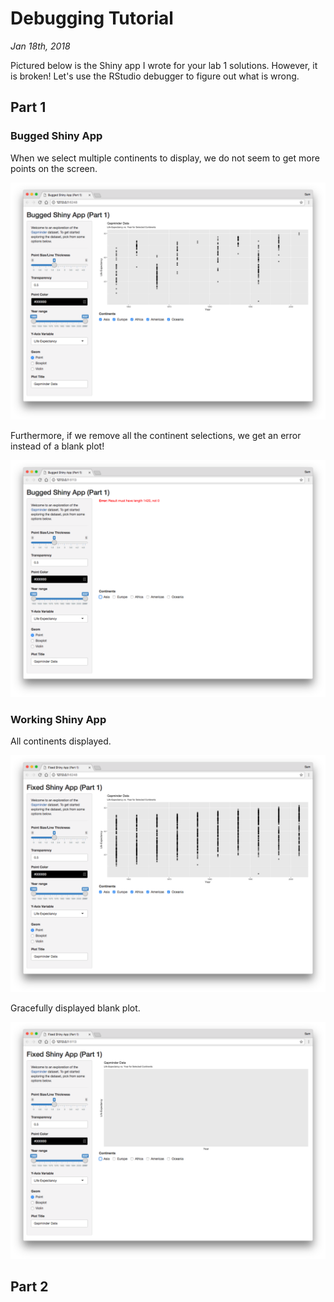 # Debugging Tutorial

_Jan 18th, 2018_

Pictured below is the Shiny app I wrote for your lab 1 solutions. However, it is broken! Let's use the RStudio debugger to figure out what is wrong.

## Part 1

### Bugged Shiny App

When we select multiple continents to display, we do not seem to get more points on the screen.

![Bugged Shiny App](screenshots/1_bug.png)

Furthermore, if we remove all the continent selections, we get an error instead of a blank plot!

![Bugged Shiny App - Second Error](screenshots/1_bug_2.png)

### Working Shiny App

All continents displayed.

![Working Shiny App](screenshots/1_fix.png)

Gracefully displayed blank plot.

![Working Shiny App](screenshots/1_fix_2.png)

## Part 2
